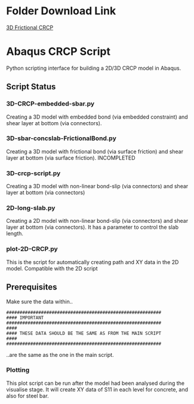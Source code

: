 # Folder Download Link
[3D Frictional CRCP](https://minhaskamal.github.io/DownGit/#/home?url=https://github.com/soraxas/AbaqusCRCPModelling/tree/master/3D-CRCP-frictional-bond)

# Abaqus CRCP Script

Python scripting interface for building a 2D/3D CRCP model in Abaqus.

## Script Status

### 3D-CRCP-embedded-sbar.py
Creating a 3D model with embedded bond (via embedded constraint) and shear layer at bottom (via connectors).

### 3D-sbar-concslab-FrictionalBond.py
Creating a 3D model with frictional bond (via surface friction) and shear layer at bottom (via surface friction). INCOMPLETED

### 3D-crcp-script.py
Creating a 3D model with non-linear bond-slip (via connectors) and shear layer at bottom (via connectors)

### 2D-long-slab.py
Creating a 2D model with non-linear bond-slip (via connectors) and shear layer at bottom (via connectors). It has a parameter to control the slab length.

### plot-2D-CRCP.py
This is the script for automatically creating path and XY data in the 2D model. Compatible with the 2D script

## Prerequisites

Make sure the data within..

```
##########################################################
#### IMPORTANT
##########################################################
####
#### THESE DATA SHOULD BE THE SAME AS FROM THE MAIN SCRIPT
####
##########################################################
```
..are the same as the one in the main script.


### Plotting

This plot script can be run after the model had been analysed during the visualise stage. It will create XY data of S11 in each level for concrete, and also for steel bar.
